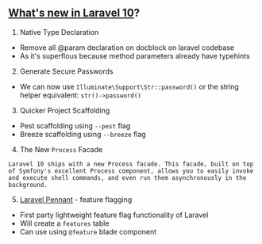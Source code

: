 ## [What's new in Laravel 10](https://laracasts.com/series/whats-new-in-laravel-10)?
1. Native Type Declaration
  - Remove all @param declaration on docblock on laravel codebase
  - As it's superflous because method parameters already have typehints
2. Generate Secure Passwords
  - We can now use `Illuminate\Support\Str::password()` or the string helper equivalent: `str()->password()`
3. Quicker Project Scaffolding
  - Pest scaffolding using `--pest` flag 
  - Breeze scaffolding using `--breeze` flag
4. The New `Process` Facade

```
Laravel 10 ships with a new Process facade. This facade, built on top of Symfony's excellent Process component, allows you to easily invoke and execute shell commands, and even run them asynchronously in the background.
```
5. [Laravel Pennant](https://laravel.com/docs/10.x/pennant) - feature flagging
  - First party lightweight feature flag functionality of Laravel
  - Will create a `features` table
  - Can use using `@feature` blade component
